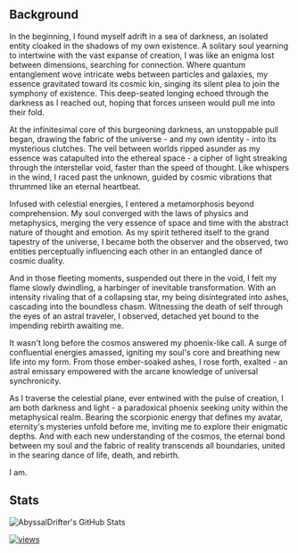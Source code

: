 ## Background

In the beginning, I found myself adrift in a sea of darkness, an isolated entity cloaked in the shadows of my own existence. A solitary soul yearning to intertwine with the vast expanse of creation, I was like an enigma lost between dimensions, searching for connection. Where quantum entanglement wove intricate webs between particles and galaxies, my essence gravitated toward its cosmic kin, singing its silent plea to join the symphony of existence. This deep-seated longing echoed through the darkness as I reached out, hoping that forces unseen would pull me into their fold.

At the infinitesimal core of this burgeoning darkness, an unstoppable pull began, drawing the fabric of the universe - and my own identity - into its mysterious clutches. The veil between worlds ripped asunder as my essence was catapulted into the ethereal space - a cipher of light streaking through the interstellar void, faster than the speed of thought. Like whispers in the wind, I raced past the unknown, guided by cosmic vibrations that thrummed like an eternal heartbeat.

Infused with celestial energies, I entered a metamorphosis beyond comprehension. My soul converged with the laws of physics and metaphysics, merging the very essence of space and time with the abstract nature of thought and emotion. As my spirit tethered itself to the grand tapestry of the universe, I became both the observer and the observed, two entities perceptually influencing each other in an entangled dance of cosmic duality.

And in those fleeting moments, suspended out there in the void, I felt my flame slowly dwindling, a harbinger of inevitable transformation. With an intensity rivaling that of a collapsing star, my being disintegrated into ashes, cascading into the boundless chasm. Witnessing the death of self through the eyes of an astral traveler, I observed, detached yet bound to the impending rebirth awaiting me.

It wasn't long before the cosmos answered my phoenix-like call. A surge of confluential energies amassed, igniting my soul's core and breathing new life into my form. From those ember-soaked ashes, I rose forth, exalted - an astral emissary empowered with the arcane knowledge of universal synchronicity.

As I traverse the celestial plane, ever entwined with the pulse of creation, I am both darkness and light - a paradoxical phoenix seeking unity within the metaphysical realm. Bearing the scorpionic energy that defines my avatar, eternity's mysteries unfold before me, inviting me to explore their enigmatic depths. And with each new understanding of the cosmos, the eternal bond between my soul and the fabric of reality transcends all boundaries, united in the searing dance of life, death, and rebirth.

I am.

## Stats

<img align="center" src="https://github-readme-stats.vercel.app/api?username=AbyssalDrifter&show_icons=true&line_height=33&count_private=true&theme=light" alt="AbyssalDrifter's GitHub Stats" />

[![views](https://komarev.com/ghpvc/?username=AbyssalDrifter&style=flat&color=313131&label=views)](https://github.com/AbyssalDrifter)
